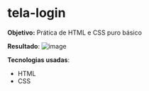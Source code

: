 ﻿# tela-login

**Objetivo:** Prática de HTML e CSS puro básico

**Resultado**: ![image](https://github.com/eduardo-vinicius-delgado/tela-login/assets/98720392/b48c8058-f86e-484c-af9e-42faf4d34d29)

**Tecnologias usadas**:
* HTML
* CSS
